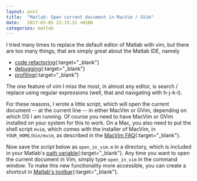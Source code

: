 ```yaml
---
layout: post
title:  "Matlab: Open current document in MacVim / GVim"
date:   2017-03-05 22:15:31 +0100
categories: matlab
---
```

I tried many times to replace the default editor of Matlab with vim, but there are too many things, that are simply great about the Matlab IDE, namely
 * [code refactoring](http://blogs.mathworks.com/videos/2014/01/31/refactor-code-to-rename-variable-with-with-matlab-editor/){:target="_blank"}
 * [debugging](https://de.mathworks.com/help/matlab/matlab_prog/debugging-process-and-features.html){:target="_blank"}
 * [profiling](https://de.mathworks.com/help/matlab/matlab_prog/profiling-for-improving-performance.html){:target="_blank"}

The one feature of vim I miss the most, in almost any editor, is search / replace using regular expressions (well, that and navigating with h-j-k-l).

For these reasons, I wrote a little script, which will open the current document -- at the current line -- in either MacVim or GVim, depending on which OS I am running.
Of course you need to have MacVim or GVim installed on your system for this to work.
On a Mac, you also need to put the shell script `mvim`, which comes with the installer of MacVim, in `YOUR_HOME/bin/mvim`, as described in the [MacVim FAQ](https://github.com/macvim-dev/macvim/wiki/FAQ#how-can-i-open-files-from-terminal){:target="_blank"}.

Now save the script below as `open_in_vim.m` in a directory, which is included in your Matlab's [path variable](https://de.mathworks.com/help/matlab/ref/path.html){:target="_blank"}.
Any time you want to open the current document in Vim, simply type `open_in_vim` in the command window.
To make this new functionality more accessible, you can create a shortcut in [Matlab's toolbar](https://de.mathworks.com/help/matlab/matlab_env/create-matlab-shortcuts-to-rerun-commands.html){:target="_blank"}.

<script src="https://gist.github.com/unruhschuh/2becfe1bc1705ae168a3d6f38fc33080.js"></script>

<!--
{% highlight matlab %}
function open_in_vim
    os = strsplit(system_dependent('getos'), ' ');
    os = os(1);
    
    edhandle     = com.mathworks.mlservices.MLEditorServices.getEditorApplication.getActiveEditor;
    storageClass = edhandle.getStorageLocation.getClass;
    lineNumber   = edhandle.getLineNumber + 1; % weirdly enough, matlab starts counting line numbers at 0
    
    if isequal(storageClass.toString.toCharArray.', 'class com.mathworks.widgets.datamodel.FutureFileStorageLocation')
        disp('Error: The file has not been saved yet.')
    elseif isequal(storageClass.toString.toCharArray.', 'class com.mathworks.widgets.datamodel.FileStorageLocation')
        filename = edhandle.getLongName.toString.toCharArray.';
        if strcmp(os, 'Linux')
            system(['/usr/bin/gvim +', num2str(lineNumber), ' "', filename, '"']);
        elseif strcmp(os, 'Darwin')
            system(['~/bin/mvim +', num2str(lineNumber), ' "', filename, '"']);
        end
    end
end
{% endhighlight %}
-->

